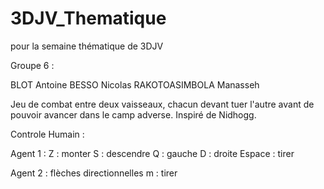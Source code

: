 # 3DJV_Thematique
pour la semaine thématique de 3DJV

Groupe 6 :

BLOT Antoine
BESSO Nicolas
RAKOTOASIMBOLA Manasseh

Jeu de combat entre deux vaisseaux, chacun devant tuer l'autre avant de pouvoir avancer dans le camp adverse.
Inspiré de Nidhogg.

Controle Humain :

Agent 1 :
Z : monter
S : descendre
Q : gauche
D : droite
Espace : tirer

Agent 2 :
flèches directionnelles
m : tirer
